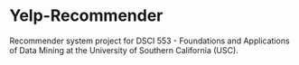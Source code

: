 # Yelp-Recommender
Recommender system project for DSCI 553 - Foundations and Applications of Data Mining at the University of Southern California (USC).
